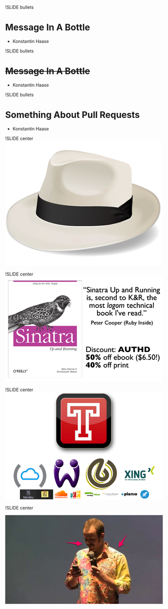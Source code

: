 !SLIDE bullets
# Message In A Bottle #

* Konstantin Haase

!SLIDE bullets
# <s>Message In A Bottle</s> #

* Konstantin Haase

!SLIDE bullets
# Something About Pull Requests #

* Konstantin Haase

!SLIDE center
![Sinatra](sinatra.png)

!SLIDE center
![Sinatra: Up And Running](book.png)

!SLIDE center
![Travis CI](travis.png)

!SLIDE center

![josh](josh.jpg)
